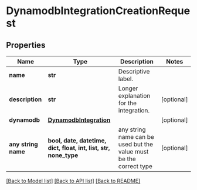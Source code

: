 # DynamodbIntegrationCreationRequest


## Properties
Name | Type | Description | Notes
------------ | ------------- | ------------- | -------------
**name** | **str** | Descriptive label. | 
**description** | **str** | Longer explanation for the integration. | [optional] 
**dynamodb** | [**DynamodbIntegration**](DynamodbIntegration.md) |  | [optional] 
**any string name** | **bool, date, datetime, dict, float, int, list, str, none_type** | any string name can be used but the value must be the correct type | [optional]

[[Back to Model list]](../README.md#documentation-for-models) [[Back to API list]](../README.md#documentation-for-api-endpoints) [[Back to README]](../README.md)


